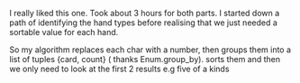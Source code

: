 

I really liked this one. Took about 3 hours for both parts. 
I started down a path of identifying the hand types before realising that we just needed a sortable value for each hand.  

So my algorithm replaces each char with a number, then groups them into a list of tuples {card, count} ( thanks Enum.group_by). sorts them and then we only need to look at the first 2 results e.g five of a kinds